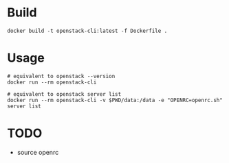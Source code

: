 # Build

```
docker build -t openstack-cli:latest -f Dockerfile .
```

# Usage

```
# equivalent to openstack --version
docker run --rm openstack-cli 

# equivalent to openstack server list
docker run --rm openstack-cli -v $PWD/data:/data -e "OPENRC=openrc.sh" server list
```

# TODO

* source openrc
